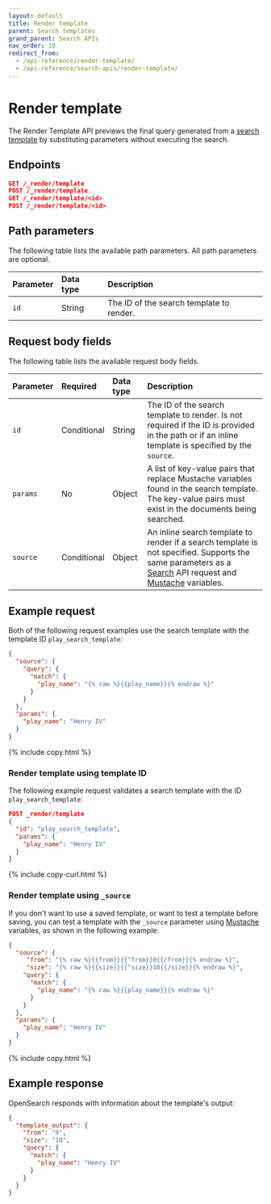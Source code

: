 ```yaml
---
layout: default
title: Render template
parent: Search templates
grand_parent: Search APIs
nav_order: 10
redirect_from:
  - /api-reference/render-template/
  - /api-reference/search-apis/render-template/
---
```


# Render template 

The Render Template API previews the final query generated from a [search template]({{site.url}}{{site.baseurl}}/search-plugins/search-template/) by substituting parameters without executing the search.

## Endpoints

```json
GET /_render/template
POST /_render/template
GET /_render/template/<id>
POST /_render/template/<id>
```

## Path parameters

The following table lists the available path parameters. All path parameters are optional.

| Parameter | Data type | Description |
| :--- | :--- | :--- |
| `id` | String | The ID of the search template to render. |

## Request body fields

The following table lists the available request body fields.

| Parameter | Required | Data type | Description | 
| :--- | :--- | :--- | :--- |
| `id` | Conditional | String | The ID of the search template to render. Is not required if the ID is provided in the path or if an inline template is specified by the `source`. | 
| `params` | No | Object | A list of key-value pairs that replace Mustache variables found in the search template. The key-value pairs must exist in the documents being searched. |
| `source` | Conditional | Object | An inline search template to render if a search template is not specified. Supports the same parameters as a [Search]({{site.url}}{{site.baseurl}}/api-reference/search/) API request and [Mustache](https://mustache.github.io/mustache.5.html) variables. | 

## Example request

Both of the following request examples use the search template with the template ID `play_search_template`:

```json
{
  "source": {
    "query": {
      "match": {
        "play_name": "{% raw %}{{play_name}}{% endraw %}"
      }
    }
  },
  "params": {
    "play_name": "Henry IV"
  }
}
```
{% include copy.html %}

### Render template using template ID

The following example request validates a search template with the ID `play_search_template`:

```json
POST _render/template
{
  "id": "play_search_template",
  "params": {
    "play_name": "Henry IV"
  }
}
```
{% include copy-curl.html %}

### Render template using `_source`

If you don't want to use a saved template, or want to test a template before saving, you can test a template with the `_source` parameter using [Mustache](https://mustache.github.io/mustache.5.html) variables, as shown in the following example:

```json
{
  "source": {
     "from": "{% raw %}{{from}}{{^from}}0{{/from}}{% endraw %}",
     "size": "{% raw %}{{size}}{{^size}}10{{/size}}{% endraw %}",
    "query": {
      "match": {
        "play_name": "{% raw %}{{play_name}}{% endraw %}"
      }
    }
  },
  "params": {
    "play_name": "Henry IV"
  }
}
```
{% include copy.html %}

## Example response

OpenSearch responds with information about the template's output:

```json
{
  "template_output": {
    "from": "0",
    "size": "10",
    "query": {
      "match": {
        "play_name": "Henry IV"
      }
    }
  }
}
```